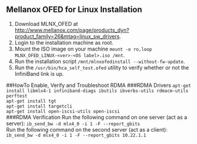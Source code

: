 ## Mellanox OFED for Linux Installation
  
1. Download MLNX_OFED at http://www.mellanox.com/page/products_dyn?product_family=26&mtag=linux_sw_drivers.  
2. Login to the installation machine as root.  
3. Mount the ISO image on your machine `mount -o ro,loop MLNX_OFED_LINUX-<ver>-<OS label>.iso /mnt`.  
4. Run the installation script `/mnt/mlnxofedinstall --without-fw-update`.  
5.  Run the `/usr/bin/hca_self_test.ofed` utility to verify whether or not the InfiniBand link is up.  
  
##HowTo Enable, Verify and Troubleshoot RDMA
###RDMA Drivers
`apt-get install libmlx4-1 infiniband-diags ibutils ibverbs-utils rdmacm-utils perftest`  
`apt-get install tgt`  
`apt-get install targetcli`  
`apt-get install open-iscsi-utils open-iscsi`  
###RDMA Verification
Run the following command on one server (act as a server): `ib_send_bw -d mlx4_0 -i 1 -F --report_gbits`  
Run the following command on the second server (act as a client): `ib_send_bw -d mlx4_0 -i 1 -F --report_gbits 10.22.1.1`

